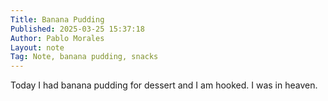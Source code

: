 ```yaml
---
Title: Banana Pudding
Published: 2025-03-25 15:37:18
Author: Pablo Morales
Layout: note
Tag: Note, banana pudding, snacks
---
```

Today I had banana pudding for dessert and I am hooked. I was in heaven. 
